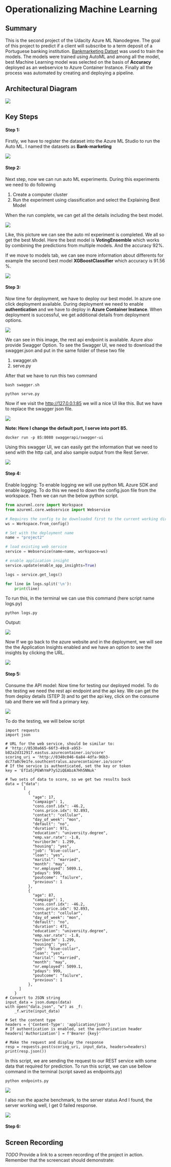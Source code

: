 # Operationalizing Machine Learning

## Summary

This is the second project of the Udacity Azure ML Nanodegree. The goal of this project to predict if a client will subscribe to a term deposit of a Portuguese banking institution. [Bankmarketing Datset](https://automlsamplenotebookdata.blob.core.windows.net/automl-sample-notebook-data/bankmarketing_train.csv) was used to train the models. The models were trained using AutoML and among all the model, best Machine Learning model was selected on the basis of **Accuracy** deployed as an webservice to Azure Container Instance. Finally all the process was automated by creating and deploying a pipeline.



## Architectural Diagram
<img src = './img/arch.jpg' />

## Key Steps
#### Step 1:

Firstly, we have to register the dataset into the Azure ML Studio to run the Auto ML. I named the datasets as **Bank-marketing**

<img src = './img/datasets.png' />



#### Step 2:

Next step, now we can run auto ML experiments. During this experiments we need to do following

1. Create a computer cluster 
2. Run the experiment using classification and select the Explaining Best Model



When the run complete, we can get all the details including the best model.

<img src ='./img/train1.png' />



Like, this picture we can see the auto ml experiment is completed. We all so get the best Model. Here the best model is **VotingEnsemble** which works by combining the predictions from multiple models. And the accuracy 92%. 

If we move to models tab, we can see more information about differents for example the second best model **XGBoostClassifier** which accuracy is 91.56 %.

<img src = './img/train2.png' />



#### Step 3:

Now time for deployment, we have to deploy our best model. In azure one click deployment available. During deployment we need to enable **authentication** and we have to deploy in **Azure Container Instance**. When deployment is successful, we get additional details from deployment options.

<img src = './img/deploy.png' />

We can see in this image, the rest api endpoint is available. Azure also provide Swagger Option. To see the Swagger UI, we need to download the swagger.json and put in the same folder of these two file

1. swagger.sh
2. serve.py

After that we have to run this two command

```
bash swagger.sh
```

```
python serve.py
```

Now if we visit the http://127.0.0.1:85 we will a nice UI like this. But we have to replace the swagger json file.



<img src = './img/swagger.png'/>

**Note: Here I change the default port, I serve into port 85.**

```
docker run -p 85:8080 swaggerapi/swagger-ui
```



Using this swagger UI, we can easily get the information that we need to send with the http call, and also sample output from the Rest Server.

<img src='./img/swagger2.png'/>



#### Step 4:

Enable logging: To enable logging we will use python ML Azure SDK and enable logging. To do this we need to down the config.json file from the workspace. Then we can run the below python script.

```python
from azureml.core import Workspace
from azureml.core.webservice import Webservice

# Requires the config to be downloaded first to the current working directory
ws = Workspace.from_config()

# Set with the deployment name
name = "project2"

# load existing web service
service = Webservice(name=name, workspace=ws)

# enable application insight
service.update(enable_app_insights=True)

logs = service.get_logs()

for line in logs.split('\n'):
    print(line)
```

To run this, in the terminal we can use this command (here script name logs.py)

```
python logs.py
```

Output:

<img src = './img/logs.png' />

Now If we go back to the azure website and in the deployment, we will see the the Application Insights enabled and we have an option to see the insights by clicking the URL.

<img src='./img/deploy.png' /> 



#### Step 5:

Consume the API model: Now time for testing our deployed model. To do the testing we need the rest api endpoint and the api key. We can get the from deploy details (STEP 3) and to get the api key, click on the consume tab and there we will find a primary key.

<img src = './img/api.png' />



To do the testing, we will below script

```
import requests
import json

# URL for the web service, should be similar to:
# 'http://8530a665-66f3-49c8-a953-b82a2d312917.eastus.azurecontainer.io/score'
scoring_uri = 'http://0340c046-6a84-4dfa-96b3-dc77a8c9e1fe.southcentralus.azurecontainer.io/score'
# If the service is authenticated, set the key or token
key = 'EfIa5jPEWhYmP7yS2iQEAbzA7Hh5NNuk'

# Two sets of data to score, so we get two results back
data = {"data":
        [
          {
            "age": 17,
            "campaign": 1,
            "cons.conf.idx": -46.2,
            "cons.price.idx": 92.893,
            "contact": "cellular",
            "day_of_week": "mon",
            "default": "no",
            "duration": 971,
            "education": "university.degree",
            "emp.var.rate": -1.8,
            "euribor3m": 1.299,
            "housing": "yes",
            "job": "blue-collar",
            "loan": "yes",
            "marital": "married",
            "month": "may",
            "nr.employed": 5099.1,
            "pdays": 999,
            "poutcome": "failure",
            "previous": 1
          },
          {
            "age": 87,
            "campaign": 1,
            "cons.conf.idx": -46.2,
            "cons.price.idx": 92.893,
            "contact": "cellular",
            "day_of_week": "mon",
            "default": "no",
            "duration": 471,
            "education": "university.degree",
            "emp.var.rate": -1.8,
            "euribor3m": 1.299,
            "housing": "yes",
            "job": "blue-collar",
            "loan": "yes",
            "marital": "married",
            "month": "may",
            "nr.employed": 5099.1,
            "pdays": 999,
            "poutcome": "failure",
            "previous": 1
          },
      ]
    }
# Convert to JSON string
input_data = json.dumps(data)
with open("data.json", "w") as _f:
    _f.write(input_data)

# Set the content type
headers = {'Content-Type': 'application/json'}
# If authentication is enabled, set the authorization header
headers['Authorization'] = f'Bearer {key}'

# Make the request and display the response
resp = requests.post(scoring_uri, input_data, headers=headers)
print(resp.json())
```

In this script, we are sending the request to our REST service with some data that required for prediction. To run this script, we can use bellow command in the terminal (script saved as endpoints.py)

```
python endpoints.py
```

<img src = './img/output.png' />



I also run the apache benchmark, to the server status And I found, the server working well, I get 0 failed response.

<img src = './img/brenchmark.png' />



#### Step 6:







## Screen Recording

*TODO* Provide a link to a screen recording of the project in action. Remember that the screencast should demonstrate: